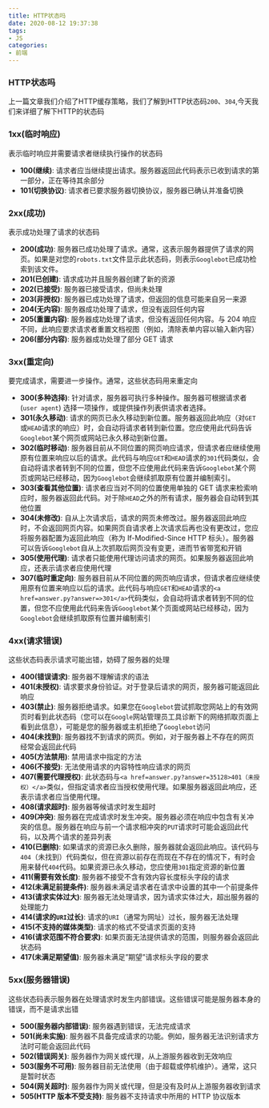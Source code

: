 ```yaml
---
title: HTTP状态吗
date: 2020-08-12 19:37:38
tags:
- JS
categories:
- 前端
---
```


### HTTP状态吗
上一篇文章我们介绍了HTTP缓存策略，我们了解到HTTP状态码`200`、`304`,今天我们来详细了解下HTTP的状态码

<!-- more -->

### 1xx(临时响应)
表示临时响应并需要请求者继续执行操作的状态码

- **100(继续)**: 请求者应当继续提出请求。服务器返回此代码表示已收到请求的第一部分，正在等待其余部分
- **101(切换协议)**: 请求者已要求服务器切换协议，服务器已确认并准备切换

### 2xx(成功)
表示成功处理了请求的状态码

- **200(成功)**: 服务器已成功处理了请求。通常，这表示服务器提供了请求的网页。如果是对您的`robots.txt`文件显示此状态码，则表示`Googlebot`已成功检索到该文件。
- **201(已创建)**: 请求成功并且服务器创建了新的资源
- **202(已接受)**: 服务器已接受请求，但尚未处理
- **203(非授权)**: 服务器已成功处理了请求，但返回的信息可能来自另一来源
- **204(无内容)**: 服务器成功处理了请求，但没有返回任何内容
- **205(重置内容)**: 服务器成功处理了请求，但没有返回任何内容。与 204 响应不同，此响应要求请求者重置文档视图（例如，清除表单内容以输入新内容）
- **206(部分内容)**: 服务器成功处理了部分 GET 请求

### 3xx(重定向)
要完成请求，需要进一步操作。通常，这些状态码用来重定向

- **300(多种选择)**: 针对请求，服务器可执行多种操作。服务器可根据请求者 (`user agent`) 选择一项操作，或提供操作列表供请求者选择。
- **301(永久移动)**: 请求的网页已永久移动到新位置。服务器返回此响应（对`GET`或`HEAD`请求的响应）时，会自动将请求者转到新位置。您应使用此代码告诉`Googlebot`某个网页或网站已永久移动到新位置。
- **302(临时移动)**: 服务器目前从不同位置的网页响应请求，但请求者应继续使用原有位置来响应以后的请求。此代码与响应`GET`和`HEAD`请求的`301`代码类似，会自动将请求者转到不同的位置，但您不应使用此代码来告诉`Googlebot`某个网页或网站已经移动，因为`Googlebot`会继续抓取原有位置并编制索引。
- **303(查看其他位置)**: 请求者应当对不同的位置使用单独的 GET 请求来检索响应时，服务器返回此代码。对于除`HEAD`之外的所有请求，服务器会自动转到其他位置 
- **304(未修改)**: 自从上次请求后，请求的网页未修改过。服务器返回此响应时，不会返回网页内容。如果网页自请求者上次请求后再也没有更改过，您应将服务器配置为返回此响应（称为 If-Modified-Since HTTP 标头）。服务器可以告诉`Googlebot`自从上次抓取后网页没有变更，进而节省带宽和开销
- **305(使用代理)**: 请求者只能使用代理访问请求的网页。如果服务器返回此响应，还表示请求者应使用代理
- **307(临时重定向)**: 服务器目前从不同位置的网页响应请求，但请求者应继续使用原有位置来响应以后的请求。此代码与响应`GET`和`HEAD`请求的`<a href=answer.py?answer=>301</a>`代码类似，会自动将请求者转到不同的位置，但您不应使用此代码来告诉`Googlebot`某个页面或网站已经移动，因为`Googlebot`会继续抓取原有位置并编制索引

### 4xx(请求错误)
这些状态码表示请求可能出错，妨碍了服务器的处理

- **400(错误请求)**: 服务器不理解请求的语法
- **401(未授权)**: 请求要求身份验证。对于登录后请求的网页，服务器可能返回此响应
- **403(禁止)**: 服务器拒绝请求。如果您在`Googlebot`尝试抓取您网站上的有效网页时看到此状态码（您可以在`Google`网站管理员工具诊断下的网络抓取页面上看到此信息），可能是您的服务器或主机拒绝了`Googlebot`访问
- **404(未找到)**: 服务器找不到请求的网页。例如，对于服务器上不存在的网页经常会返回此代码
- **405(方法禁用)**: 禁用请求中指定的方法
- **406(不接受)**: 无法使用请求的内容特性响应请求的网页
- **407(需要代理授权)**: 此状态码与`<a href=answer.py?answer=35128>401（未授权）</a>`类似，但指定请求者应当授权使用代理。如果服务器返回此响应，还表示请求者应当使用代理。
- **408(请求超时)**: 服务器等候请求时发生超时
- **409(冲突)**: 服务器在完成请求时发生冲突。服务器必须在响应中包含有关冲突的信息。服务器在响应与前一个请求相冲突的`PUT`请求时可能会返回此代码，以及两个请求的差异列表
- **410(已删除)**: 如果请求的资源已永久删除，服务器就会返回此响应。该代码与`404`（未找到）代码类似，但在资源以前存在而现在不存在的情况下，有时会用来替代`404`代码。如果资源已永久移动，您应使用`301`指定资源的新位置
- **411(需要有效长度)**: 服务器不接受不含有效内容长度标头字段的请求
- **412(未满足前提条件)**: 服务器未满足请求者在请求中设置的其中一个前提条件
- **413(请求实体过大)**: 服务器无法处理请求，因为请求实体过大，超出服务器的处理能力
- **414(请求的`URI`过长)**: 请求的`URI`（通常为网址）过长，服务器无法处理
- **415(不支持的媒体类型)**: 请求的格式不受请求页面的支持
- **416(请求范围不符合要求)**: 如果页面无法提供请求的范围，则服务器会返回此状态码
- **417(未满足期望值)**: 服务器未满足”期望”请求标头字段的要求

### 5xx(服务器错误)
这些状态码表示服务器在处理请求时发生内部错误。这些错误可能是服务器本身的错误，而不是请求出错

- **500(服务器内部错误)**: 服务器遇到错误，无法完成请求
- **501(尚未实施)**: 服务器不具备完成请求的功能。例如，服务器无法识别请求方法时可能会返回此代码
- **502(错误网关)**: 服务器作为网关或代理，从上游服务器收到无效响应
- **503(服务不可用)**: 服务器目前无法使用（由于超载或停机维护）。通常，这只是暂时状态
- **504(网关超时)**: 服务器作为网关或代理，但是没有及时从上游服务器收到请求
- **505(HTTP 版本不受支持)**: 服务器不支持请求中所用的 HTTP 协议版本